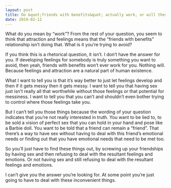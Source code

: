 ```yaml
---
layout: post
title: Do &quot;friends with benefits&quot; actually work, or will there always be some level of attraction and feelings involved eventually?
date: 2019-02-12
---
```


<p>What do you mean by “work”? From the rest of your question, you seem to think that attraction and feelings means that the “friends with benefits” relationship isn’t doing that. What is it you’re trying to avoid?</p><p>If you think this is a rhetorical question, it isn’t. I don’t have the answer for you. If developing feelings for somebody is truly something you want to avoid, then yeah, friends with benefits won’t ever work for you. Nothing will. Because feelings and attraction are a natural part of human existence.</p><p>What I want to tell you is that it’s way better to just let feelings develop and then if it gets messy then it gets messy. I want to tell you that having sex just isn’t really all that worthwhile without those feelings or that potential for messiness. I want to tell you that you can’t and shouldn’t even bother trying to control where those feelings take you.</p><p>But I can’t tell you those things because the wording of your question indicates that you’re not really interested in truth. You want to be lied to, to be sold a vision of perfect sex that you can hold in your hand and pose like a Barbie doll. You want to be told that a friend can remain a “friend”. That there’s a way to have sex without having to deal with this friend’s emotional needs or finding out that you have emotional needs that need to be met too.</p><p>So you’ll just have to find these things out, by screwing up your friendships by having sex and then refusing to deal with the resultant feelings and emotions. Or not having sex and still refusing to deal with the resultant feelings and emotions.</p><p>I can’t give you the answer you’re looking for. At some point you’re just going to have to deal with these inconvenient things.</p>
